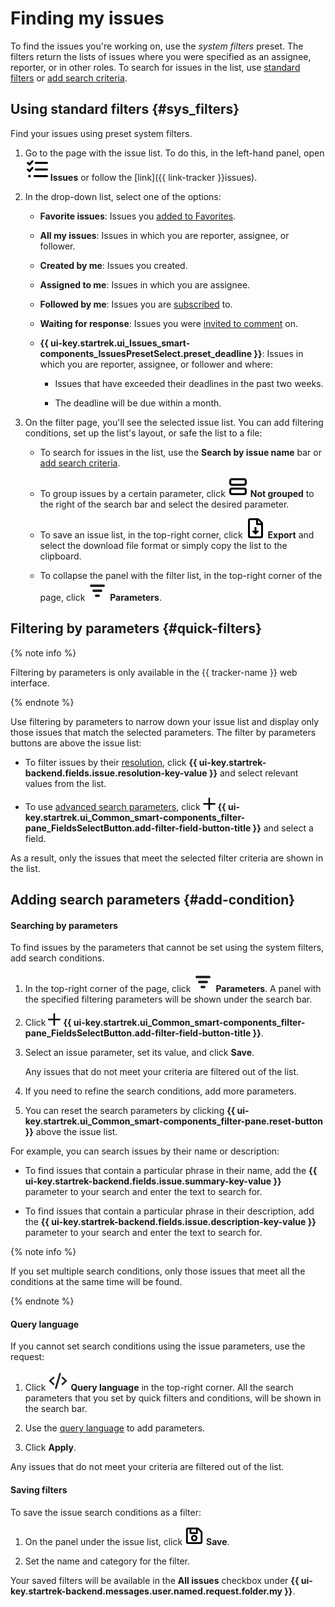 # Finding my issues

To find the issues you're working on, use the _system filters_ preset. The filters return the lists of issues where you were specified as an assignee, reporter, or in other roles. To search for issues in the list, use [standard filters](#sys_filters) or [add search criteria](#add-condition).

## Using standard filters {#sys_filters}

Find your issues using preset system filters.

1. Go to the page with the issue list. To do this, in the left-hand panel, open ![](../../_assets/tracker/svg/tasks.svg) **Issues** or follow the [link]({{ link-tracker }}issues).

1. In the drop-down list, select one of the options:

   * **Favorite issues**: Issues you [added to Favorites](favourites.md#task-fav).

   * **All my issues**: Issues in which you are reporter, assignee, or follower.

   * **Created by me**: Issues you created.

   * **Assigned to me**: Issues in which you are assignee.

   * **Followed by me**: Issues you are [subscribed](subscribe.md#section_xt5_xrv_jz) to.

   * **Waiting for response**: Issues you were [invited to comment](comments.md#call-comment) on.

   * **{{ ui-key.startrek.ui_Issues_smart-components_IssuesPresetSelect.preset_deadline }}**: Issues in which you are reporter, assignee, or follower and where:

      * Issues that have exceeded their deadlines in the past two weeks.

      * The deadline will be due within a month.

1. On the filter page, you'll see the selected issue list. You can add filtering conditions, set up the list's layout, or safe the list to a file:

   * To search for issues in the list, use the **Search by issue name** bar or [add search criteria](#add-condition).


   * To group issues by a certain parameter, click ![](../../_assets/tracker/svg/group.svg) **Not grouped** to the right of the search bar and select the desired parameter.


   * To save an issue list, in the top-right corner, click ![](../../_assets/tracker/svg/icon-export-tasks.svg) **Export** and select the download file format or simply copy the list to the clipboard.

   * To collapse the panel with the filter list, in the top-right corner of the page, click ![](../../_assets/tracker/svg/icon-parameters.svg) **Parameters**.

## Filtering by parameters {#quick-filters}

{% note info %}

Filtering by parameters is only available in the {{ tracker-name }} web interface.

{% endnote %}

Use filtering by parameters to narrow down your issue list and display only those issues that match the selected parameters. The filter by parameters buttons are above the issue list:

* To filter issues by their [resolution](../manager/create-resolution.md), click **{{ ui-key.startrek-backend.fields.issue.resolution-key-value }}** and select relevant values from the list.

* To use [advanced search parameters](#add-condition), click ![](../../_assets/tracker/svg/add-filter.svg) **{{ ui-key.startrek.ui_Common_smart-components_filter-pane_FieldsSelectButton.add-filter-field-button-title }}** and select a field.

As a result, only the issues that meet the selected filter criteria are shown in the list.

## Adding search parameters {#add-condition}

#### Searching by parameters

To find issues by the parameters that cannot be set using the system filters, add search conditions.

1. In the top-right corner of the page, click ![](../../_assets/tracker/svg/icon-parameters.svg) **Parameters**. A panel with the specified filtering parameters will be shown under the search bar.

1. Click ![](../../_assets/tracker/svg/add-filter.svg) **{{ ui-key.startrek.ui_Common_smart-components_filter-pane_FieldsSelectButton.add-filter-field-button-title }}**.

1. Select an issue parameter, set its value, and click **Save**.

   Any issues that do not meet your criteria are filtered out of the list.


1. If you need to refine the search conditions, add more parameters.

1. You can reset the search parameters by clicking **{{ ui-key.startrek.ui_Common_smart-components_filter-pane.reset-button }}** above the issue list.

For example, you can search issues by their name or description:

* To find issues that contain a particular phrase in their name, add the **{{ ui-key.startrek-backend.fields.issue.summary-key-value }}** parameter to your search and enter the text to search for.

* To find issues that contain a particular phrase in their description, add the **{{ ui-key.startrek-backend.fields.issue.description-key-value }}** parameter to your search and enter the text to search for.


{% note info %}

If you set multiple search conditions, only those issues that meet all the conditions at the same time will be found.

{% endnote %}

#### Query language

If you cannot set search conditions using the issue parameters, use the request:

1. Click ![](../../_assets/tracker/svg/query-language.svg) **Query language** in the top-right corner. All the search parameters that you set by quick filters and conditions, will be shown in the search bar.

1. Use the [query language](query-filter.md) to add parameters.

1. Click **Apply**.

Any issues that do not meet your criteria are filtered out of the list.

#### Saving filters

To save the issue search conditions as a filter:

1. On the panel under the issue list, click ![](../../_assets/tracker/svg/save-filter.svg) **Save**.

1. Set the name and category for the filter.

Your saved filters will be available in the **All issues** checkbox under **{{ ui-key.startrek-backend.messages.user.named.request.folder.my }}**.
